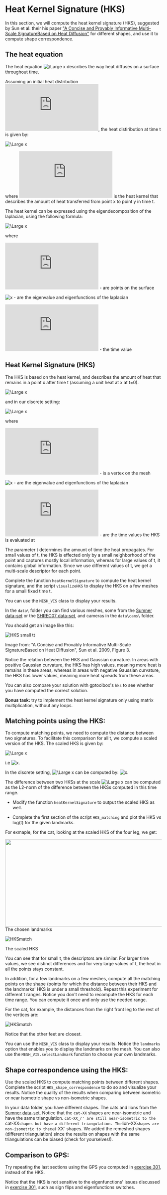 # Heat Kernel Signature (HKS)

In this section, we will compute the heat kernel signature (HKS), 
suggested by Sun et al. their his paper ["A Concise and Provably Informative Multi-Scale SignatureBased on Heat Diffusion"](http://www.lix.polytechnique.fr/~maks/papers/hks.pdf)
for different shapes, and use it to compute shape correspondence.

## The heat equation
The heat equation ![\Large x](https://latex.codecogs.com/svg.latex?\Large&space;\frac{\partial%20u}{\partial%20t}%20=%20\Delta%20u)
describes the way heat diffuses on a surface throughout time.

Assuming an initial heat distribution ![x](https://latex.codecogs.com/svg.latex?u(x,0)), the heat distiribution at time t is given by:

![\Large x](https://latex.codecogs.com/svg.latex?\Large&space;u(x,t)=\int_M%20k_t%20(x,y)u(y,0)dy)

where ![x](https://latex.codecogs.com/svg.latex?k_t(x,y)) is the heat kernel that describes the amount of heat transferred from point x to point y in time t.


The heat kernel can be expressed using the eigendecomposition of the laplacian, using the following formula:

![\Large x](https://latex.codecogs.com/svg.latex?\Large&space;k_t(x,y)%20=%20\sum_i%20e^{-\lambda_it}%20\phi_i(x)\phi_i(y))

where

![\Large x](https://latex.codecogs.com/svg.latex?x,y) - are points on the surface

![x](https://latex.codecogs.com/svg.latex?(\lambda_i,\phi_i)) - are the eigenvalue and eigenfunctions of the laplacian

![\Large x](https://latex.codecogs.com/svg.latex?t) - the time value

## Heat Kernel Signature (HKS)


The HKS is based on the heat kernel, and describes the amount of heat that remains in a point x after time t (assuming a unit heat at x at t=0).

![\Large x](https://latex.codecogs.com/svg.latex?\Large&space;HKS(x,t)%20=%20k_t%20(x,x)%20=%20\sum_i%20e^{-\lambda_it}%20\phi_i(x)^2)

and in our discrete setting:

![\Large x](https://latex.codecogs.com/svg.latex?\Large&space;HKS(p)=\left(\sum_i%20e^{-\lambda_it_1}%20\phi_i(p)^2,\sum_i%20e^{-\lambda_it_2}%20\phi_i(p)^2,...\right))

where

![\Large x](https://latex.codecogs.com/svg.latex?p) - is a vertex on the mesh


![x](https://latex.codecogs.com/svg.latex?(\lambda_i,\phi_i)) - are the eigenvalue and eigenfunctions of the laplacian

![x](https://latex.codecogs.com/svg.latex?(t_1,t_2,t_3,..)) - are the time values the HKS is evaluated at


The parameter t determines the amount of time the heat propagates. 
For small values of t, the HKS is effected only by a small neighborhood of the point and captures mostly local information,
whereas for large values of t, it contains global information.
Since we use different values of t, we get a multi-scale descriptor for each point.


Complete the function `heatKernelSignature` to compute the heat kernel signature, and the script `visualizeHKS` to display the HKS on a few meshes for a small fixed time t.

You can use the `MESH_VIS` class to display your results.

In the `data\` folder you can find various meshes, some from the [Sumner data-set](https://people.csail.mit.edu/sumner/research/deftransfer/data.html) 
or the [SHREC07 data-set](https://engineering.purdue.edu/PRECISE/shrec), and cameras in the `data\cams\` folder.

You should get an image like this:

![HKS small tt](assets/fig3.PNG)

Image from: "A Concise and Provably Informative Multi-Scale SignatureBased on Heat Diffusion", Sun et al. 2009, Figure 3.


Notice the relation between the HKS and Gaussian curvature. In areas with positive Gaussian curvature, the HKS has high values, meaning more heat is remains in these areas,
whereas in areas with negative Gaussian curvature, the HKS has lower values, meaning more heat spreads from these areas.

You can also compare your solution with gptoolbox's `hks` to see whether you have computed the correct solution.


**Bonus task:** try to implement the heat kernel signature only using matrix multiplication, without any loops.

 

## Matching points using the HKS:

To compute matching points, we need to compute the distance between two signatures. To facilitate this comparison for all t, we compute a scaled version of the HKS. 
The scaled HKS is given by:

![\Large x](https://latex.codecogs.com/svg.latex?\Large&space;k^{scaled}_t(x,x)=\frac{k_t(x,x)}{\int_Mk_t(x,x)dx})

i.e ![x](https://latex.codecogs.com/svg.latex?\forall%20t,%20\int_Mk^{scaled}_t(x,x)dx=1).

In the discrete setting, ![\Large x](https://latex.codecogs.com/svg.latex?\int_Mk_t(x,x)dx) can be computed by: ![x](https://latex.codecogs.com/svg.latex?\sum_ie^{-\lambda_it}).


The difference between two HKSs at the scale ![\Large x](https://latex.codecogs.com/svg.latex?\[t_1,t_2]) 
can be computed as the L2-norm of the difference between the HKSs computed in this time range.

* Modify the function `heatKernelSignature` to output the scaled HKS as well.

* Complete the first section of the script `HKS_matching` and plot the HKS vs log(t) for the given landmarks.


For exmaple, for the cat, looking at the scaled HKS of the four leg, we get:

<img src="assets/catland.jpg" width="513" height="281">
The 
chosen landmarks



![HKSmatch](assets/sHKSlegs.jpg)

The scaled HKS

You can see that for small t, the descriptors are similar. For larger time values, we see distinct differences and for very large values of t, the heat in all the points stays constant.



In addition, for a few landmarks on a few meshes, compute all the matching points on the shape
(points for which the distance between their HKS and the landmarks' HKS is under a small threshold).
Repeat this experiment for different t ranges.
Notice you don't need to recompute the HKS for each time range. You can compute it once and only use the needed range.


For the cat, for example, the distances from the right front leg to the rest of the vertices are:


![HKSmatch](assets/catmatch2rf.jpg)

Notice that the other feet are closest.



You can use the `MESH_VIS` class to display your results.
Notice the `landmarks` option that enables you to display the landmarks on the mesh. 
You can also use the `MESH_VIS.selectLandmark` function to choose your own landmarks.



## Shape correspondence using the HKS:

Use the scaled HKS to compute matching points between different shapes.
Complete the script `HKS_shape_correspondence` to do so and visualize your results.
Notice the quality of the results when comparing between isometric or near isometric shape vs non-isometric shapes.

In your data folder, you have different shapes. The cats and lions from the [Sumner data-set](https://people.csail.mit.edu/sumner/research/deftransfer/data.html). 
Notice that the `cat-XX` shapes are near-isometric and have the same triangulation. `cat-XX_r' are still near-isometric to the `cat-XX` shapes but have a different triangulation.
The `lion-XX` shapes are non-isometric to the `cat-XX` shapes.
We added the remeshed shapes (different triangulation) since the results on shapes with the same triangulations can be biased (check for yourselves!).



## Comparison to GPS:

Try repeating the last sections using the GPS you computed in [exercise 301]( https://github.com/odedstein/sgi-introduction-course/tree/main/301_cot_lap_eigendecomposition), instead of the HKS.

Notice that the HKS is not sensitive to the eigenfunctions' issues discussed in 
[exercise 301]( https://github.com/odedstein/sgi-introduction-course/tree/main/301_cot_lap_eigendecomposition), 
such as sign flips and eigenfunctions switches.








